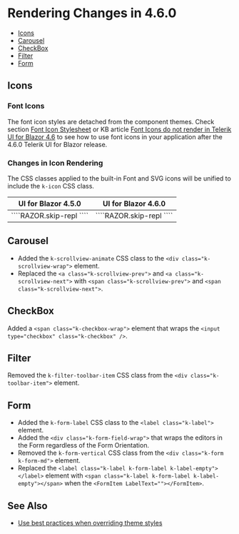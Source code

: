 
# Rendering Changes in 4.6.0

* [Icons](#icons)
* [Carousel](#carousel)
* [CheckBox](#checkbox)
* [Filter](#filter)
* [Form](#form)

## Icons

### Font Icons

The font icon styles are detached from the component themes. Check section [Font Icon Stylesheet](slug:common-features-icons#font-icon-stylesheet) or KB article [Font Icons do not render in Telerik UI for Blazor 4.6](slug:icon-kb-font-icons-not-rendering) to see how to use font icons in your application after the 4.6.0 Telerik UI for Blazor release.

### Changes in Icon Rendering

The CSS classes applied to the built-in Font and SVG icons will be unified to include the `k-icon` CSS class.

<table>
<thead>
<tr>
<th>UI for Blazor 4.5.0</th>
<th>UI for Blazor 4.6.0</th>
</tr>
</thead>
<tbody>
<tr>
<td style="vertical-align:top">
````RAZOR.skip-repl
<span class="k-icon k-i-home"></span>
<span class="k-svg-icon k-svg-i-home"></span>
````
</td>
<td style="vertical-align:top">
````RAZOR.skip-repl
<span class="k-icon k-font-icon k-i-home"></span>
<span class="k-icon k-svg-icon k-svg-i-home"></span>
````
</td>
</tr>
</tbody>
</table>

## Carousel

* Added the `k-scrollview-animate` CSS class to the `<div class="k-scrollview-wrap">` element.
* Replaced the `<a class="k-scrollview-prev">` and `<a class="k-scrollview-next">` with `<span class="k-scrollview-prev">` and `<span class="k-scrollview-next">`.

## CheckBox

Added a `<span class="k-checkbox-wrap">` element that wraps the `<input type="checkbox" class="k-checkbox" />`.

## Filter

Removed the `k-filter-toolbar-item` CSS class from the `<div class="k-toolbar-item">` element.

## Form

* Added the `k-form-label` CSS class to the `<label class="k-label">` element.
* Added the `<div class="k-form-field-wrap">` that wraps the editors in the Form regardless of the Form Orientation.
* Removed the `k-form-vertical` CSS class from the `<div class="k-form k-form-md">` element.
* Replaced the `<label class="k-label k-form-label k-label-empty"></label>` element with `<span class="k-label k-form-label k-label-empty"></span>` when the `<FormItem LabelText=""></FormItem>`.

## See Also

* [Use best practices when overriding theme styles](slug:themes-override#best-practices)
